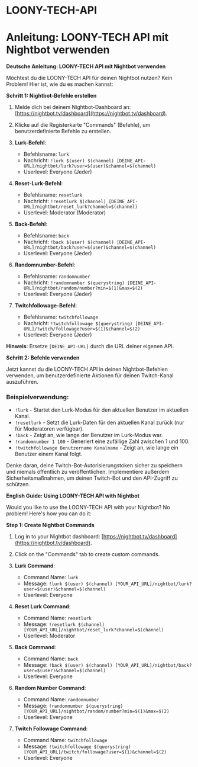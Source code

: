 # LOONY-TECH-API

# Anleitung: LOONY-TECH API mit Nightbot verwenden

**Deutsche Anleitung: LOONY-TECH API mit Nightbot verwenden**

Möchtest du die LOONY-TECH API für deinen Nightbot nutzen? Kein Problem! Hier ist, wie du es machen kannst:

**Schritt 1: Nightbot-Befehle erstellen**

1. Melde dich bei deinem Nightbot-Dashboard an: [https://nightbot.tv/dashboard](https://nightbot.tv/dashboard).

2. Klicke auf die Registerkarte "Commands" (Befehle), um benutzerdefinierte Befehle zu erstellen.

3. **Lurk-Befehl**:
   - Befehlsname: `lurk`
   - Nachricht: `!lurk $(user) $(channel) [DEINE_API-URL]/nightbot/lurk?user=$(user)&channel=$(channel)`
   - Userlevel: Everyone (Jeder)

4. **Reset-Lurk-Befehl**:
   - Befehlsname: `resetlurk`
   - Nachricht: `!resetlurk $(channel) [DEINE_API-URL]/nightbot/reset_lurk?channel=$(channel)`
   - Userlevel: Moderator (Moderator)

5. **Back-Befehl**:
   - Befehlsname: `back`
   - Nachricht: `!back $(user) $(channel) [DEINE_API-URL]/nightbot/back?user=$(user)&channel=$(channel)`
   - Userlevel: Everyone (Jeder)

6. **Randomnumber-Befehl**:
   - Befehlsname: `randomnumber`
   - Nachricht: `!randomnumber $(querystring) [DEINE_API-URL]/nightbot/random/number?min=$(1)&max=$(2)`
   - Userlevel: Everyone (Jeder)

7. **Twitchfollowage-Befehl**:
   - Befehlsname: `twitchfollowage`
   - Nachricht: `!twitchfollowage $(querystring) [DEINE_API-URL]/twitch/followage?user=$(1)&channel=$(2)`
   - Userlevel: Everyone (Jeder)

**Hinweis**: Ersetze `[DEINE_API-URL]` durch die URL deiner eigenen API.

**Schritt 2: Befehle verwenden**

Jetzt kannst du die LOONY-TECH API in deinen Nightbot-Befehlen verwenden, um benutzerdefinierte Aktionen für deinen Twitch-Kanal auszuführen.

### Beispielverwendung:
- `!lurk` - Startet den Lurk-Modus für den aktuellen Benutzer im aktuellen Kanal.
- `!resetlurk` - Setzt die Lurk-Daten für den aktuellen Kanal zurück (nur für Moderatoren verfügbar).
- `!back` - Zeigt an, wie lange der Benutzer im Lurk-Modus war.
- `!randomnumber 1 100` - Generiert eine zufällige Zahl zwischen 1 und 100.
- `!twitchfollowage Benutzername Kanalname` - Zeigt an, wie lange ein Benutzer einem Kanal folgt.

Denke daran, deine Twitch-Bot-Autorisierungstoken sicher zu speichern und niemals öffentlich zu veröffentlichen. Implementiere außerdem Sicherheitsmaßnahmen, um deinen Twitch-Bot und den API-Zugriff zu schützen.

**English Guide: Using LOONY-TECH API with Nightbot**

Would you like to use the LOONY-TECH API with your Nightbot? No problem! Here's how you can do it:

**Step 1: Create Nightbot Commands**

1. Log in to your Nightbot dashboard: [https://nightbot.tv/dashboard](https://nightbot.tv/dashboard).

2. Click on the "Commands" tab to create custom commands.

3. **Lurk Command**:
   - Command Name: `lurk`
   - Message: `!lurk $(user) $(channel) [YOUR_API_URL]/nightbot/lurk?user=$(user)&channel=$(channel)`
   - Userlevel: Everyone

4. **Reset Lurk Command**:
   - Command Name: `resetlurk`
   - Message: `!resetlurk $(channel) [YOUR_API_URL]/nightbot/reset_lurk?channel=$(channel)`
   - Userlevel: Moderator

5. **Back Command**:
   - Command Name: `back`
   - Message: `!back $(user) $(channel) [YOUR_API_URL]/nightbot/back?user=$(user)&channel=$(channel)`
   - Userlevel: Everyone

6. **Random Number Command**:
   - Command Name: `randomnumber`
   - Message: `!randomnumber $(querystring) [YOUR_API_URL]/nightbot/random/number?min=$(1)&max=$(2)`
   - Userlevel: Everyone

7. **Twitch Followage Command**:
   - Command Name: `twitchfollowage`
   - Message: `!twitchfollowage $(querystring) [YOUR_API_URL]/twitch/followage?user=$(1)&channel=$(2)`
   - Userlevel: Everyone
